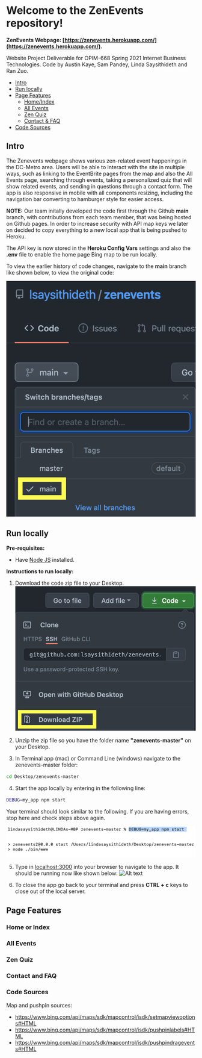 # Welcome to the ZenEvents repository!
**ZenEvents Webpage: [https://zenevents.herokuapp.com/](https://zenevents.herokuapp.com/).** 

Website Project Deliverable for OPIM-668 Spring 2021 Internet Business Technologies.  Code by Austin Kaye, Sam Pandey, Linda Saysithideth and Ran Zuo.

- [Intro](#intro)
- [Run locally](#run-locally)
- [Page Features](#page-features)
    - [Home/Index](#home-or-index)
    - [All Events](#all-events)
    - [Zen Quiz](#zen-quiz)
    - [Contact & FAQ](#contact-and-faq)
- [Code Sources](#code-sources)

## Intro
The Zenevents webpage shows various zen-related event happenings in the DC-Metro area.  Users will be able to interact with the site in multiple ways, such as linking to the EventBrite pages from the map and also the All Events page, searching through events, taking a personalized quiz that will show related events, and sending in questions through a contact form.  The app is also responsive in mobile with all components resizing, including the navigation bar converting to hamburger style for easier access.

**NOTE:** Our team initally developed the code first through the Github **main** branch, with contributions from each team member, that was being hosted on Github pages.  In order to increase security with API map keys we later on decided to copy everything to a new local app that is being pushed to Heroku.  

The API key is now stored in the **Heroku Config Vars** settings and also the **.env** file to enable the home page Bing map to be run locally.  

To view the earlier history of code changes, navigate to the **main** branch like shown below, to view the original code:

![Alt text](/public/images/mainBranch.png?raw=true "Optional Title")

## Run locally
**Pre-requisites:**
+ Have [Node JS](https://github.com/prof-rossetti/internet-technologies/blob/main/notes/javascript/node.md) installed.

**Instructions to run locally:**
1. Download the code zip file to your Desktop.
![Alt text](/public/images/downloadZip.png?raw=true "Optional Title")

2. Unzip the zip file so you have the folder name **"zenevents-master"** on your Desktop.

3. In Terminal app (mac) or Command Line (windows) navigate to the zenevents-master folder:
```` sh
cd Desktop/zenevents-master
````

4. Start the app locally by entering in the following line:
```` sh
DEBUG=my_app npm start 
````

Your terminal should look similar to the following.  If you are having errors, stop here and check steps above again.

![Alt text](/public/images/startApp.png?raw=true "Optional Title")

5. Type in [localhost:3000](http://localhost:3000/) into your browser to navigate to the app.  It should be running now like shown below:
![Alt text](/public/images/runningApp.png?raw=true "Optional Title")

6. To close the app go back to your terminal and press **CTRL + c** keys to close out of the local server.

## Page Features
### Home or Index
### All Events
### Zen Quiz
### Contact and FAQ
### Code Sources
Map and pushpin sources:
+ https://www.bing.com/api/maps/sdk/mapcontrol/isdk/setmapviewoptions#HTML
+ https://www.bing.com/api/maps/sdk/mapcontrol/isdk/pushpinlabels#HTML
+ https://www.bing.com/api/maps/sdk/mapcontrol/isdk/pushpindragevents#HTML
